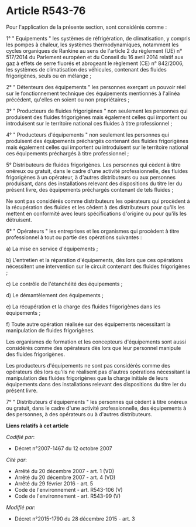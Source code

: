 # Article R543-76

Pour l'application de la présente section, sont considérés comme :

1° " Equipements " les systèmes de réfrigération, de climatisation, y compris les pompes à chaleur, les systèmes
thermodynamiques, notamment les cycles organiques de Rankine au sens de l'article 2 du règlement (UE) n° 517/2014 du
Parlement européen et du Conseil du 16 avril 2014 relatif aux gaz à effets de serre fluorés et abrogeant le règlement (CE) n°
842/2006, les systèmes de climatisation des véhicules, contenant des fluides frigorigènes, seuls ou en mélange ;

2° " Détenteurs des équipements " les personnes exerçant un pouvoir réel sur le fonctionnement technique des équipements
mentionnés à l'alinéa précédent, qu'elles en soient ou non propriétaires ;

3° " Producteurs de fluides frigorigènes " non seulement les personnes qui produisent des fluides frigorigènes mais également
celles qui importent ou introduisent sur le territoire national ces fluides à titre professionnel ;

4° " Producteurs d'équipements " non seulement les personnes qui produisent des équipements préchargés contenant des fluides
frigorigènes mais également celles qui importent ou introduisent sur le territoire national ces équipements préchargés à
titre professionnel ;

5° Distributeurs de fluides frigorigènes. Les personnes qui cèdent à titre onéreux ou gratuit, dans le cadre d'une activité
professionnelle, des fluides frigorigènes à un opérateur, à d'autres distributeurs ou aux personnes produisant, dans des
installations relevant des dispositions du titre Ier du présent livre, des équipements préchargés contenant de tels fluides ;

Ne sont pas considérés comme distributeurs les opérateurs qui procèdent à la récupération des fluides et les cèdent à des
distributeurs pour qu'ils les mettent en conformité avec leurs spécifications d'origine ou pour qu'ils les détruisent.

6° " Opérateurs " les entreprises et les organismes qui procèdent à titre professionnel à tout ou partie des opérations
suivantes :

a) La mise en service d'équipements ;

b) L'entretien et la réparation d'équipements, dès lors que ces opérations nécessitent une intervention sur le circuit
contenant des fluides frigorigènes ;

c) Le contrôle de l'étanchéité des équipements ;

d) Le démantèlement des équipements ;

e) La récupération et la charge des fluides frigorigènes dans les équipements ;

f) Toute autre opération réalisée sur des équipements nécessitant la manipulation de fluides frigorigènes.

Les organismes de formation et les concepteurs d'équipements sont aussi considérés comme des opérateurs dès lors que leur
personnel manipule des fluides frigorigènes.

Les producteurs d'équipements ne sont pas considérés comme des opérateurs dès lors qu'ils ne réalisent pas d'autres
opérations nécessitant la manipulation des fluides frigorigènes que la charge initiale de leurs équipements dans des
installations relevant des dispositions du titre Ier du présent livre.

7° " Distributeurs d'équipements " les personnes qui cèdent à titre onéreux ou gratuit, dans le cadre d'une activité
professionnelle, des équipements à des personnes, à des opérateurs ou à d'autres distributeurs.

**Liens relatifs à cet article**

_Codifié par_:

  - Décret n°2007-1467 du 12 octobre 2007

_Cité par_:

  - Arrêté du 20 décembre 2007 - art. 1 (VD)
  - Arrêté du 20 décembre 2007 - art. 4 (VD)
  - Arrêté du 29 février 2016 - art. 5
  - Code de l'environnement - art. R543-106 (V)
  - Code de l'environnement - art. R543-99 (V)

_Modifié par_:

  - Décret n°2015-1790 du 28 décembre 2015 - art. 3
